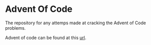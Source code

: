 # Advent Of Code

The repository for any attemps made at cracking the Advent of Code problems.<br>

Advent of code can be found at this <a href="https://adventofcode.com" target="_blank">url</a>.
